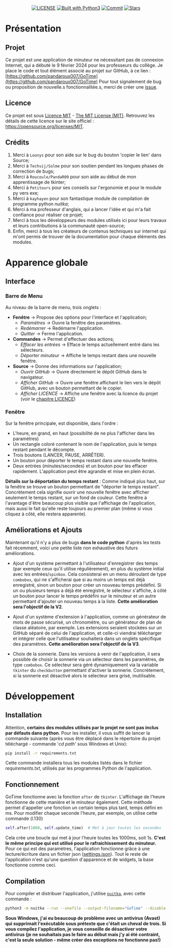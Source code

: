 <div align="center">

[![LICENSE](https://img.shields.io/badge/License-MIT-brightgreen.svg)](https://github.com/pandaroux007/GoTime/blob/main/LICENCE.txt)
[![Built with Python3](https://img.shields.io/badge/built%20with-Python3-green.svg)](https://www.python.org/)
[![Commit](https://img.shields.io/github/commit-activity/t/pandaroux007/GoTime)](https://github.com/pandaroux007/GoTime/commits/main/)
[![Stars](https://img.shields.io/github/stars/pandaroux007/GoTime.svg?style=social&label=Stars)](https://github.com/pandaroux007/GoTime)
</div>

# Présentation
## Projet
Ce projet est une application de minuteur ne nécessitant pas de connexion Internet, qui a débuté le 9 février 2024 pour les professeurs du collège.
Je place le code et tout élément associé au projet sur GitHub, à ce lien : [https://github.com/pandaroux007/GoTime](https://github.com/pandaroux007/GoTime)
Pour tout signalement de bug ou proposition de nouvelle.s fonctionnalitée.s, merci de créer une [issue](https://github.com/pandaroux007/GoTime/issues).

## Licence
Ce projet est sous [Licence MIT](LICENCE.txt) - [The MIT License (MIT)](https://choosealicense.com/licenses/mit/).
Retrouvez les détails de cette licence sur le site officiel : https://opensource.org/licenses/MIT.

## Crédits
1. Merci à `Lounys` pour son aide sur le bug du bouton 'copier le lien' dans Source;
2. Merci à `Techvij/Solme` pour son soutien pendant les longues phases de correction de bugs;
3. Merci à `Roucoule/PandaR09` pour son aide au début de mon apprentissage de tkinter;
4. Merci à `Petitours` pour ses conseils sur l'ergonomie et pour le module py vers exe;
5. Merci à `kayhayen` pour son fantastique module de compilation de programme python *nuitka*;
6. Merci à ma professeur d'anglais, qui a lancer l'idée et qui m'a fait confiance pour réaliser ce projet;
7. Merci à tous les développeurs des modules utilisés ici pour leurs travaux et leurs contributions à la communauté open-source;
8. Enfin, merci à tous les créateurs de contenus techniques sur internet qui m'ont permis de trouver de la documentation pour chaque éléments des modules.

# Apparence globale
## Interface
### Barre de Menu
Au niveau de la barre de menu, trois onglets :
  - **Fenêtre** -> Propose des options pour l'interface et l'application;
    - *Paramètres* -> Ouvre la fenêtre des paramètres.
    - *Redémarrer* -> Redémarre l'application.
    - *Quitter* -> Ferme l'application.
  - **Commandes** -> Permet d'effectuer des actions;
    - *Effacer les entrées* -> Efface le temps actuellement entré dans les sélecteurs.
    - *Déporter minuteur* -> Affiche le temps restant dans une nouvelle fenêtre.
  - **Source** -> Donne des informations sur l'application;
    - *Ouvrir GitHub* -> Ouvre directement le dépôt GitHub dans le navigateur.
    - *Afficher GitHub* -> Ouvre une fenêtre affichant le lien vers le dépôt GitHub, avec un bouton permettant de le copier.
    - *Afficher LICENCE* -> Affiche une fenêtre avec la licence du projet (voir le [chapitre LICENCE](#licence))
### Fenêtre
Sur la fenêtre principale, est disponible, dans l'ordre :
- L'heure, en grand, en haut (possibilité de ne plus l'afficher dans les paramètres)
- Un rectangle coloré contenant le nom de l'application, puis le temps restant pendant le décompte.
- Trois boutons (LANCER, PAUSE, ARRÊTER).
- Un bouton pour déporter le temps restant dans une nouvelle fenêtre.
- Deux entrées (minutes/secondes) et un bouton pour les effacer rapidement.
L'application peut être agrandie et mise en plein écran.

**Détails sur la déportation du temps restant** :
Comme indiqué plus haut, sur la fenêtre se trouve un bouton permettant de "déporter le temps restant". Concrètement cela signifie ouvrir
une nouvelle fenêtre avec afficher seulement le temps restant, sur un fond de couleur. Cette fenêtre à l'avantage d'être beaucoup plus
visible que l'affichage de l'application, mais aussi le fait qu'elle reste toujours au premier plan (même si vous cliquez à côté, elle
restera apparente).

## Améliorations et Ajouts
Maintenant qu'il n'y a plus de bugs **dans le code python** d'après les tests fait récemment, voici une petite liste non exhaustive des futurs améliorations.
- Ajout d'un système permettant à l'utilisateur d'enregistrer des temps (par exemple ceux qu'il utilise régulièrement), en
  plus du système initial avec les entrées/`spinbox`. Cela consisterai en un menu déroulant de type `combobox`, qui ne
  s'afficherai que si au moins un temps est déjà enregistré, sinon un bouton pour créer un nouveau temps prédéfini.
  Si un ou plusieurs temps a déjà été enregistré, le sélecteur s'affiche, à côté un bouton pour lancer le temps prédéfini
  sur le minuteur et un autre permettant d'ajouter un nouveau temps à la liste. **Cette amélioration sera l'objectif de la V2**.

- Ajout d'un système d'extension à l'application, comme un générateur de mots de passe sécurisé, un chronomètre, ou un générateur de
  plan de classe aléatoire, par exemple. Les extensions seraient stockées sur un GitHub séparé de celui de l'application, et celle-ci
  viendrai télécharger et intégrer celle que l'utilisateur souhaitera dans un onglets spécifique des paramètres. **Cette amélioration sera l'objectif de la V3**.

- Choix de la sonnerie. Dans les versions à venir de l'application, il sera possible de choisir la sonnerie via un sélecteur dans les
  paramètres, de type `combobox`. Ce sélecteur sera géré dynamiquement via la variable `tkinter` du `checkbutton` permettant d'activer la
  sonnerie. Concrètement, si la sonnerie est désactivé alors le sélecteur sera grisé, inutilisable.

# Développement
## Installation
Attention, **certains des modules utilisés par le projet ne sont pas inclus par défauts dans python**. Pour les installer, il vous suffit de
lancer la commande suivante (après vous être déplacé dans le répertoire du projet téléchargé - commande '*cd path*' sous Windows et Unix):
```sh
pip install -r requirements.txt
```
Cette commande installera tous les modules listés dans le fichier *requirements.txt*, utilisés par les programmes Python de l'application.

## Fonctionnement
GoTime fonctionne avec la fonction `after` de `tkinter`. L'affichage de l'heure fonctionne de cette manière et le minuteur également.
Cette méthode permet d'appeller une fonction un certain temps plus tard, temps défini en ms. Pour modifier chaque seconde l'heure, par exemple,
on utilise cette commande (l.130)
```py
self.after(1000, self.update_time)  # Met à jour toutes les secondes
```
Cela crée une boucle qui met à jour l'heure toutes les 1000ms, soit 1s. **C'est le même principe qui est utilisé pour le rafraichissement du minuteur.**
Pour ce qui est des paramètres, l'application fonctionne grâce à une lecture/écriture dans un fichier json ([settings.json](dep/settings.json)).
Tout le reste de l'application n'est qu'une question d'apparence et de widgets, la base fonctionne comme ceci.

## Compilation
Pour compiler et distribuer l'application, j'utilise [`nuitka`](https://github.com/Nuitka/Nuitka), avec cette commande :
```sh
python3 -m nuitka --run --onefile --output-filename="GoTime" --disable-console --follow-imports --enable-plugin=tk-inter --linux-icon="dep/icon.ico" --macos-app-icon="dep/icon.ico" --windows-icon-from-ico="dep/icon.ico" runApp.py
```
**Sous Windows, j'ai eu beaucoup de problème avec un antivirus (Avast) qui supprimait l'exécutable sous prétexte que c'était un cheval de trois. Si vous compilez l'application, je vous conseille de désactiver votre antivirus (je ne souhaitais pas le faire au début mais j'y ai été contraint, c'est la seule solution - même créer des exceptions ne fonctionne pas!)**